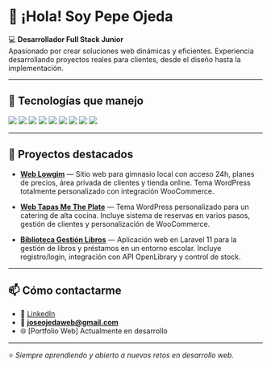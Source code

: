# 👋 ¡Hola! Soy Pepe Ojeda

💻 **Desarrollador Full Stack Junior**  
Apasionado por crear soluciones web dinámicas y eficientes. Experiencia desarrollando proyectos reales para clientes, desde el diseño hasta la implementación.

---

## 🚀 Tecnologías que manejo
<div>
  <img src="https://img.shields.io/badge/HTML5-E34F26?style=for-the-badge&logo=html5&logoColor=white" />
  <img src="https://img.shields.io/badge/CSS3-1572B6?style=for-the-badge&logo=css3&logoColor=white" />
  <img src="https://img.shields.io/badge/JavaScript-F7DF1E?style=for-the-badge&logo=javascript&logoColor=black" />
  <img src="https://img.shields.io/badge/PHP-777BB4?style=for-the-badge&logo=php&logoColor=white" />
  <img src="https://img.shields.io/badge/Java-007396?style=for-the-badge&logo=java&logoColor=white" />
  <img src="https://img.shields.io/badge/Python-3776AB?style=for-the-badge&logo=python&logoColor=white" />
  <img src="https://img.shields.io/badge/Bootstrap-7952B3?style=for-the-badge&logo=bootstrap&logoColor=white" />
  <img src="https://img.shields.io/badge/Laravel-FF2D20?style=for-the-badge&logo=laravel&logoColor=white" />
  <img src="https://img.shields.io/badge/MySQL-4479A1?style=for-the-badge&logo=mysql&logoColor=white" />
</div>

---

## 📂 Proyectos destacados

- [**Web Lowgim**](https://github.com/joseojedaweb/web-lowgim) — Sitio web para gimnasio local con acceso 24h, planes de precios, área privada de clientes y tienda online. Tema WordPress totalmente personalizado con integración WooCommerce.

- [**Web Tapas Me The Plate**](https://github.com/joseojedaweb/web-tapas-me-the-plate) — Tema WordPress personalizado para un catering de alta cocina. Incluye sistema de reservas en varios pasos, gestión de clientes y personalización de WooCommerce.

- [**Biblioteca Gestión Libros**](https://github.com/joseojedaweb/biblioteca-gestion-libros) — Aplicación web en Laravel 11 para la gestión de libros y préstamos en un entorno escolar. Incluye registro/login, integración con API OpenLibrary y control de stock.

---

## 📫 Cómo contactarme
- 💼 [LinkedIn](https://www.linkedin.com/in/jos%C3%A9-ojeda-l%C3%B3pez/) 
- 📧 **joseojedaweb@gmail.com**
- 🌐 [Portfolio Web] Actualmente en desarrollo

---

⭐ *Siempre aprendiendo y abierto a nuevos retos en desarrollo web.*
